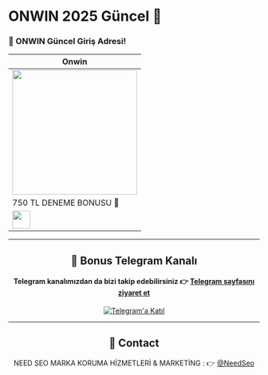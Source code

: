 # ONWIN 2025 Güncel 👋

### 🎰 ONWIN Güncel Giriş Adresi!

<div align="center">

| Onwin |
|-------|
| <a href="https://shortlinkapp.com/LgsCj" target="_blank"><img src="https://resmim.net/cdn/2025/06/01/Td5BpZ.jpg" width="250" height="auto" /></a> |
| 750 TL DENEME BONUSU 🎁 |
| <a href="https://shortlinkapp.com/LgsCj" target="_blank"><img src="https://img.shields.io/badge/Bonusu_Al-Hemen_Tıkla-green?style=for-the-badge" style="height:36px;" /></a> |

---

## 📲 Bonus Telegram Kanalı  
#### Telegram kanalımızdan da bizi takip edebilirsiniz 👉 [Telegram sayfasını ziyaret et](https://t.me/+Kvyppv4S-1A2OTNk)

[![Telegram'a Katıl](https://i.ibb.co/wZn5d5kr/telegram.png)](https://t.me/+Kvyppv4S-1A2OTNk)

---

## 📩 Contact

NEED SEO MARKA KORUMA HİZMETLERİ & MARKETİNG : 👉 [@NeedSeo](https://t.me/NeedSeo)
